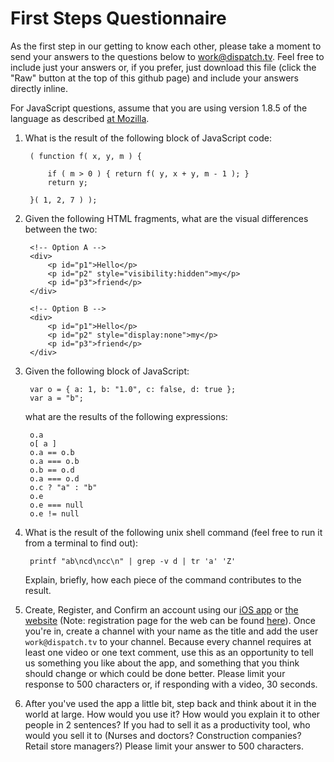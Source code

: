 First Steps Questionnaire
=========================

As the first step in our getting to know each other, please take a moment to
send your answers to the questions below to
[work@dispatch.tv](mailto:work@dispatch.tv). Feel free to include just your
answers or, if you prefer, just download this file (click the "Raw" button at
the top of this github page) and include your answers directly inline.

For JavaScript questions, assume that you are using version 1.8.5 of the
language as described [at
Mozilla](https://developer.mozilla.org/en-US/docs/JavaScript/Reference).

1. What is the result of the following block of JavaScript code:
    
        ( function f( x, y, m ) {
    
            if ( m > 0 ) { return f( y, x + y, m - 1 ); }
            return y;
    
        }( 1, 2, 7 ) );

2. Given the following HTML fragments, what are the visual differences between
the two:
    
        <!-- Option A -->
        <div>
            <p id="p1">Hello</p>
            <p id="p2" style="visibility:hidden">my</p>
            <p id="p3">friend</p>
        </div>
    
        <!-- Option B -->
        <div>
            <p id="p1">Hello</p>
            <p id="p2" style="display:none">my</p>
            <p id="p3">friend</p>
        </div>
    
3. Given the following block of JavaScript:
    
        var o = { a: 1, b: "1.0", c: false, d: true };
        var a = "b";
    
   what are the results of the following expressions:
    
        o.a
        o[ a ]
        o.a == o.b
        o.a === o.b
        o.b == o.d
        o.a === o.d
        o.c ? "a" : "b"
        o.e
        o.e === null
        o.e != null

4. What is the result of the following unix shell command (feel free to run it
from a terminal to find out):

        printf "ab\ncd\ncc\n" | grep -v d | tr 'a' 'Z'

   Explain, briefly, how each piece of the command contributes to the result.

5. Create, Register, and Confirm an account using our [iOS
app](https://itunes.apple.com/us/app/dispatch.tv/id690762433?mt=8) or [the
website](http://www.dispatch.tv) (Note: registration page for the web can be
found [here](http://www.dispatch.tv/register)). Once you're in, create a channel
with your name as the title and add the user `work@dispatch.tv` to your channel.
Because every channel requires at least one video or one text comment, use this
as an opportunity to tell us something you like about the app, and something
that you think should change or which could be done better. Please limit your
response to 500 characters or, if responding with a video, 30 seconds.

6. After you've used the app a little bit, step back and think about it in the
world at large. How would you use it? How would you explain it to other people
in 2 sentences? If you had to sell it as a productivity tool, who would you sell
it to (Nurses and doctors? Construction companies? Retail store managers?)
Please limit your answer to 500 characters.
